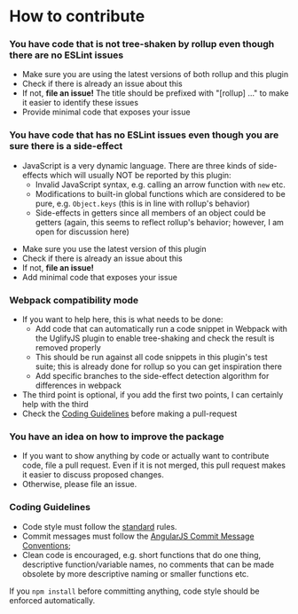 # How to contribute

### You have code that is not tree-shaken by rollup even though there are no ESLint issues

- Make sure you are using the latest versions of both rollup and this plugin
- Check if there is already an issue about this
- If not, **file an issue!** The title should be prefixed with "\[rollup\] …" to make it easier to
  identify these issues
- Provide minimal code that exposes your issue

### You have code that has no ESLint issues even though you are sure there is a side-effect

- JavaScript is a very dynamic language. There are three kinds of side-effects which will usually
  NOT be reported by this plugin:
  - Invalid JavaScript syntax, e.g. calling an arrow function with `new` etc.
  - Modifications to built-in global functions which are considered to be pure, e.g. `Object.keys`
    (this is in line with rollup's behavior)
  - Side-effects in getters since all members of an object could be getters (again, this seems
    to reflect rollup's behavior; however, I am open for discussion here)

* Make sure you use the latest version of this plugin
* Check if there is already an issue about this
* If not, **file an issue!**
* Add minimal code that exposes your issue

### Webpack compatibility mode

- If you want to help here, this is what needs to be done:
  - Add code that can automatically run a code snippet in Webpack with the UglifyJS plugin to enable
    tree-shaking and check the result is removed properly
  - This should be run against all code snippets in this plugin's test suite; this is already done
    for rollup so you can get inspiration there
  - Add specific branches to the side-effect detection algorithm for differences in webpack
- The third point is optional, if you add the first two points, I can certainly help with the third
- Check the [Coding Guidelines](#coding-guidelines) before making a pull-request

### You have an idea on how to improve the package

- If you want to show anything by code or actually want to contribute code, file a pull request.
  Even if it is not merged, this pull request makes it easier to discuss proposed changes.
- Otherwise, please file an issue.

### Coding Guidelines

- Code style must follow the [standard](https://github.com/feross/standard) rules.
- Commit messages must follow the [AngularJS Commit Message Conventions](https://docs.google.com/document/d/1QrDFcIiPjSLDn3EL15IJygNPiHORgU1_OOAqWjiDU5Y/edit);
- Clean code is encouraged, e.g. short functions that do one thing, descriptive function/variable names,
  no comments that can be made obsolete by more descriptive naming or smaller functions etc.

If you `npm install` before committing anything, code style should be enforced automatically.
